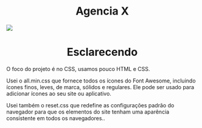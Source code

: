 # <div align="center">Agencia X</div>

![](https://github.com/nabucoanalista/portfolio-sites/blob/main/Agencia_x/202402110145.gif)

# <div align="center">Esclarecendo</div>

<p>O foco do projeto é no CSS, usamos pouco HTML e CSS.</p> 
Usei o all.min.css que fornece todos os ícones do Font Awesome, incluindo ícones finos, leves, de marca, sólidos e regulares. Ele pode ser usado para adicionar ícones ao seu site ou aplicativo.</p>
Usei também o reset.css que redefine as configurações padrão do navegador para que os elementos do site tenham uma aparência consistente em todos os navegadores..</p>
